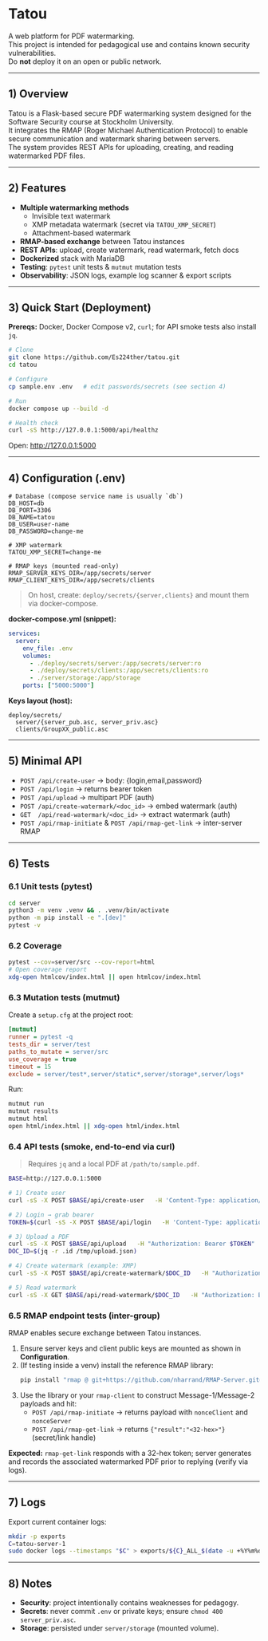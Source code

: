 # Tatou 
A web platform for PDF watermarking.  
This project is intended for pedagogical use and contains known security vulnerabilities.  
Do **not** deploy it on an open or public network.

---

## 1) Overview
Tatou is a Flask-based secure PDF watermarking system designed for the Software Security course at Stockholm University.  
It integrates the RMAP (Roger Michael Authentication Protocol) to enable secure communication and watermark sharing between servers.  
The system provides REST APIs for uploading, creating, and reading watermarked PDF files.

---

## 2) Features
- **Multiple watermarking methods**
  - Invisible text watermark
  - XMP metadata watermark (secret via `TATOU_XMP_SECRET`)
  - Attachment-based watermark
- **RMAP-based exchange** between Tatou instances
- **REST APIs**: upload, create watermark, read watermark, fetch docs
- **Dockerized** stack with MariaDB
- **Testing**: `pytest` unit tests & `mutmut` mutation tests
- **Observability**: JSON logs, example log scanner & export scripts

---

## 3) Quick Start (Deployment)
**Prereqs:** Docker, Docker Compose v2, `curl`; for API smoke tests also install `jq`.

```bash
# Clone
git clone https://github.com/Es224ther/tatou.git
cd tatou

# Configure
cp sample.env .env   # edit passwords/secrets (see section 4)

# Run
docker compose up --build -d

# Health check
curl -sS http://127.0.0.1:5000/api/healthz
```

Open: http://127.0.0.1:5000

---

## 4) Configuration (.env)
```dotenv
# Database (compose service name is usually `db`)
DB_HOST=db
DB_PORT=3306
DB_NAME=tatou
DB_USER=user-name
DB_PASSWORD=change-me

# XMP watermark
TATOU_XMP_SECRET=change-me

# RMAP keys (mounted read-only)
RMAP_SERVER_KEYS_DIR=/app/secrets/server
RMAP_CLIENT_KEYS_DIR=/app/secrets/clients
```
> On host, create: `deploy/secrets/{server,clients}` and mount them via docker-compose.

**docker-compose.yml (snippet):**
```yaml
services:
  server:
    env_file: .env
    volumes:
      - ./deploy/secrets/server:/app/secrets/server:ro
      - ./deploy/secrets/clients:/app/secrets/clients:ro
      - ./server/storage:/app/storage
    ports: ["5000:5000"]
```

**Keys layout (host):**
```
deploy/secrets/
  server/{server_pub.asc, server_priv.asc}
  clients/GroupXX_public.asc
```

---

## 5) Minimal API
- `POST /api/create-user`            → body: {login,email,password}
- `POST /api/login`                  → returns bearer token
- `POST /api/upload`                 → multipart PDF (auth)
- `POST /api/create-watermark/<doc_id>` → embed watermark (auth)
- `GET  /api/read-watermark/<doc_id>`   → extract watermark (auth)
- `POST /api/rmap-initiate` & `POST /api/rmap-get-link` → inter-server RMAP

---

## 6) Tests

### 6.1 Unit tests (pytest)
```bash
cd server
python3 -m venv .venv && . .venv/bin/activate
python -m pip install -e ".[dev]"
pytest -v
```

### 6.2 Coverage
```bash
pytest --cov=server/src --cov-report=html
# Open coverage report
xdg-open htmlcov/index.html || open htmlcov/index.html
```

### 6.3 Mutation tests (mutmut)
Create a `setup.cfg` at the project root:

```ini
[mutmut]
runner = pytest -q
tests_dir = server/test
paths_to_mutate = server/src
use_coverage = true
timeout = 15
exclude = server/test*,server/static*,server/storage*,server/logs*
```

Run:
```bash
mutmut run
mutmut results
mutmut html
open html/index.html || xdg-open html/index.html
```

### 6.4 API tests (smoke, end-to-end via curl)
> Requires `jq` and a local PDF at `/path/to/sample.pdf`.

```bash
BASE=http://127.0.0.1:5000

# 1) Create user
curl -sS -X POST $BASE/api/create-user   -H 'Content-Type: application/json'   -d '{"login":"demo","email":"demo@example.com","password":"Passw0rd!"}'

# 2) Login → grab bearer
TOKEN=$(curl -sS -X POST $BASE/api/login   -H 'Content-Type: application/json'   -d '{"email":"demo@example.com","password":"Passw0rd!"}' | jq -r .token)

# 3) Upload a PDF
curl -sS -X POST $BASE/api/upload   -H "Authorization: Bearer $TOKEN"   -F "file=@/path/to/sample.pdf" -F "name=sample" | tee /tmp/upload.json
DOC_ID=$(jq -r .id /tmp/upload.json)

# 4) Create watermark (example: XMP)
curl -sS -X POST $BASE/api/create-watermark/$DOC_ID   -H "Authorization: Bearer $TOKEN" -H 'Content-Type: application/json'   -d '{"method":"xmp","position":"meta","key":"","secret":"test-secret","intended_for":"Group_X"}'

# 5) Read watermark
curl -sS -X GET $BASE/api/read-watermark/$DOC_ID   -H "Authorization: Bearer $TOKEN"
```

### 6.5 RMAP endpoint tests (inter-group)
RMAP enables secure exchange between Tatou instances.

1. Ensure server keys and client public keys are mounted as shown in **Configuration**.  
2. (If testing inside a venv) install the reference RMAP library:
   ```bash
   pip install "rmap @ git+https://github.com/nharrand/RMAP-Server.git@v2.0.0"
   ```
3. Use the library or your `rmap-client` to construct Message-1/Message-2 payloads and hit:
   - `POST /api/rmap-initiate`  → returns payload with `nonceClient` and `nonceServer`
   - `POST /api/rmap-get-link`  → returns `{"result":"<32-hex>"}` (secret/link handle)

**Expected:** `rmap-get-link` responds with a 32-hex token; server generates and records the associated watermarked PDF prior to replying (verify via logs).

---

## 7) Logs
Export current container logs:
```bash
mkdir -p exports
C=tatou-server-1
sudo docker logs --timestamps "$C" > exports/${C}_ALL_$(date -u +%Y%m%dT%H%M%SZ).log 2>&1
```

---

## 8) Notes
- **Security**: project intentionally contains weaknesses for pedagogy.
- **Secrets**: never commit `.env` or private keys; ensure `chmod 400 server_priv.asc`.
- **Storage**: persisted under `server/storage` (mounted volume).


